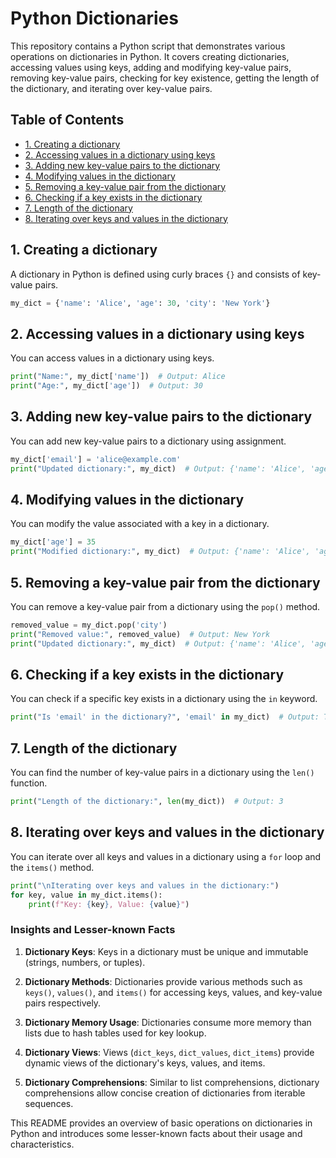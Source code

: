 
# Python Dictionaries

This repository contains a Python script that demonstrates various operations on dictionaries in Python. It covers creating dictionaries, accessing values using keys, adding and modifying key-value pairs, removing key-value pairs, checking for key existence, getting the length of the dictionary, and iterating over key-value pairs.

## Table of Contents

- [1. Creating a dictionary](#1-creating-a-dictionary)
- [2. Accessing values in a dictionary using keys](#2-accessing-values-in-a-dictionary-using-keys)
- [3. Adding new key-value pairs to the dictionary](#3-adding-new-key-value-pairs-to-the-dictionary)
- [4. Modifying values in the dictionary](#4-modifying-values-in-the-dictionary)
- [5. Removing a key-value pair from the dictionary](#5-removing-a-key-value-pair-from-the-dictionary)
- [6. Checking if a key exists in the dictionary](#6-checking-if-a-key-exists-in-the-dictionary)
- [7. Length of the dictionary](#7-length-of-the-dictionary)
- [8. Iterating over keys and values in the dictionary](#8-iterating-over-keys-and-values-in-the-dictionary)

## 1. Creating a dictionary

A dictionary in Python is defined using curly braces `{}` and consists of key-value pairs.

```python
my_dict = {'name': 'Alice', 'age': 30, 'city': 'New York'}
```

## 2. Accessing values in a dictionary using keys

You can access values in a dictionary using keys.

```python
print("Name:", my_dict['name'])  # Output: Alice
print("Age:", my_dict['age'])  # Output: 30
```

## 3. Adding new key-value pairs to the dictionary

You can add new key-value pairs to a dictionary using assignment.

```python
my_dict['email'] = 'alice@example.com'
print("Updated dictionary:", my_dict)  # Output: {'name': 'Alice', 'age': 30, 'city': 'New York', 'email': 'alice@example.com'}
```

## 4. Modifying values in the dictionary

You can modify the value associated with a key in a dictionary.

```python
my_dict['age'] = 35
print("Modified dictionary:", my_dict)  # Output: {'name': 'Alice', 'age': 35, 'city': 'New York', 'email': 'alice@example.com'}
```

## 5. Removing a key-value pair from the dictionary

You can remove a key-value pair from a dictionary using the `pop()` method.

```python
removed_value = my_dict.pop('city')
print("Removed value:", removed_value)  # Output: New York
print("Updated dictionary:", my_dict)  # Output: {'name': 'Alice', 'age': 35, 'email': 'alice@example.com'}
```

## 6. Checking if a key exists in the dictionary

You can check if a specific key exists in a dictionary using the `in` keyword.

```python
print("Is 'email' in the dictionary?", 'email' in my_dict)  # Output: True
```

## 7. Length of the dictionary

You can find the number of key-value pairs in a dictionary using the `len()` function.

```python
print("Length of the dictionary:", len(my_dict))  # Output: 3
```

## 8. Iterating over keys and values in the dictionary

You can iterate over all keys and values in a dictionary using a `for` loop and the `items()` method.

```python
print("\nIterating over keys and values in the dictionary:")
for key, value in my_dict.items():
    print(f"Key: {key}, Value: {value}")
```

### Insights and Lesser-known Facts

1. **Dictionary Keys**: Keys in a dictionary must be unique and immutable (strings, numbers, or tuples).
   
2. **Dictionary Methods**: Dictionaries provide various methods such as `keys()`, `values()`, and `items()` for accessing keys, values, and key-value pairs respectively.

3. **Dictionary Memory Usage**: Dictionaries consume more memory than lists due to hash tables used for key lookup.

4. **Dictionary Views**: Views (`dict_keys`, `dict_values`, `dict_items`) provide dynamic views of the dictionary's keys, values, and items.

5. **Dictionary Comprehensions**: Similar to list comprehensions, dictionary comprehensions allow concise creation of dictionaries from iterable sequences.

This README provides an overview of basic operations on dictionaries in Python and introduces some lesser-known facts about their usage and characteristics.
